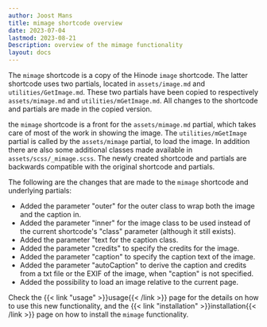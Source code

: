 ```yaml
---
author: Joost Mans
title: mimage shortcode overview
date: 2023-07-04
lastmod: 2023-08-21
Description: overview of the mimage functionality
layout: docs
---
```

<!-- cSpell:ignore Joost mimage shortcode Hinode exif lastmod -->
The `mimage` shortcode is a copy of the Hinode `image` shortcode. The latter shortcode uses two partials, located in `assets/image.md` and `utilities/GetImage.md`. These two partials have been copied to respectively `assets/mimage.md` and `utilities/mGetImage.md`. All changes to the shortcode and partials are made in the copied version.

the `mimage` shortcode is a front for the `assets/mimage.md` partial, which takes care of most of the work in showing the image. The `utilities/mGetImage` partial is called by the `assets/mimage` partial, to load the image. In addition there are also some additional classes made available in `assets/scss/_mimage.scss`. The newly created shortcode and partials are backwards compatible with the original shortcode and partials.

The following are the changes that are made to the `mimage` shortcode and underlying partials:

- Added the parameter "outer" for the outer class to wrap both the image and the caption in.
- Added the parameter "inner" for the image class to be used instead of the current shortcode's "class" parameter (although it still exists).
- Added the parameter "text for the caption class.
- Added the parameter "credits" to specify the credits for the image.
- Added the parameter "caption" to specify the caption text of the image.
- Added the parameter "autoCaption" to derive the caption and credits from a txt file or the EXIF of the image, when "caption" is not specified.
- Added the possibility to load an image relative to the current page.

Check the {{< link "usage" >}}usage{{< /link >}} page for the details on how to use this new functionality, and the {{< link "installation" >}}installation{{< /link >}} page on how to install the `mimage` functionality.
